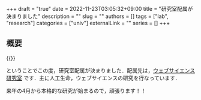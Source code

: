 +++
draft = "true"
date = 2022-11-23T03:05:32+09:00
title = "研究室配属が決まりました"
description = ""
slug = ""
authors = []
tags = ["lab", "research"]
categories = ["univ"]
externalLink = ""
series = []
+++

## 概要

{{<tweet id="1594897823975190529" user="Junya_Tsukuba" >}}

ということでこの度，研究室配属が決まりました．配属先は，[ウェブサイエンス研究室](https://websci.cs.tsukuba.ac.jp) です．主に人工生命，ウェブサイエンスの研究を行なっています．

来年の4月から本格的な研究が始まるので，頑張ります！！
